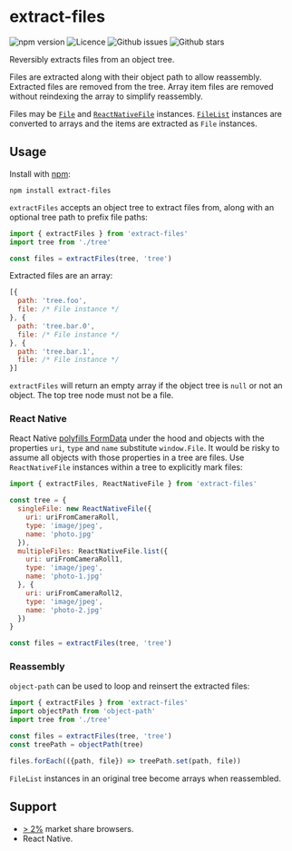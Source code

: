 # extract-files

![npm version](https://img.shields.io/npm/v/extract-files.svg?style=flat-square)
![Licence](https://img.shields.io/npm/l/extract-files.svg?style=flat-square)
![Github issues](https://img.shields.io/github/issues/jaydenseric/extract-files.svg?style=flat-square)
![Github stars](https://img.shields.io/github/stars/jaydenseric/extract-files.svg?style=flat-square)

Reversibly extracts files from an object tree.

Files are extracted along with their object path to allow reassembly. Extracted files are removed from the tree. Array item files are removed without reindexing the array to simplify reassembly.

Files may be [`File`](https://developer.mozilla.org/en/docs/Web/API/File) and [`ReactNativeFile`](https://github.com/jaydenseric/extract-files#react-native) instances. [`FileList`](https://developer.mozilla.org/en/docs/Web/API/FileList) instances are converted to arrays and the items are extracted as `File` instances.

## Usage

Install with [npm](https://npmjs.com):

```
npm install extract-files
```

`extractFiles` accepts an object tree to extract files from, along with an optional tree path to prefix file paths:

```js
import { extractFiles } from 'extract-files'
import tree from './tree'

const files = extractFiles(tree, 'tree')
```

Extracted files are an array:

```js
[{
  path: 'tree.foo',
  file: /* File instance */
}, {
  path: 'tree.bar.0',
  file: /* File instance */
}, {
  path: 'tree.bar.1',
  file: /* File instance */
}]
```

`extractFiles` will return an empty array if the object tree is `null` or not an object. The top tree node must not be a file.

### React Native

React Native [polyfills FormData](https://github.com/facebook/react-native/blob/v0.45.1/Libraries/Network/FormData.js) under the hood and objects with the properties `uri`, `type` and `name` substitute `window.File`. It would be risky to assume all objects with those properties in a tree are files. Use `ReactNativeFile` instances within a tree to explicitly mark files:

```js
import { extractFiles, ReactNativeFile } from 'extract-files'

const tree = {
  singleFile: new ReactNativeFile({
    uri: uriFromCameraRoll,
    type: 'image/jpeg',
    name: 'photo.jpg'
  }),
  multipleFiles: ReactNativeFile.list({
    uri: uriFromCameraRoll1,
    type: 'image/jpeg',
    name: 'photo-1.jpg'
  }, {
    uri: uriFromCameraRoll2,
    type: 'image/jpeg',
    name: 'photo-2.jpg'
  })
}

const files = extractFiles(tree, 'tree')
```

### Reassembly

`object-path` can be used to loop and reinsert the extracted files:

```js
import { extractFiles } from 'extract-files'
import objectPath from 'object-path'
import tree from './tree'

const files = extractFiles(tree, 'tree')
const treePath = objectPath(tree)

files.forEach(({path, file}) => treePath.set(path, file))
```

`FileList` instances in an original tree become arrays when reassembled.

## Support

- [> 2%](http://browserl.ist/?q=%3E+2%25) market share browsers.
- React Native.
